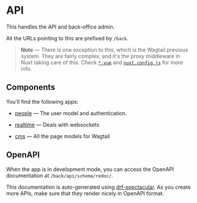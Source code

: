 # API

This handles the API and back-office admin.

All the URLs pointing to this are prefixed by `/back`.


> **Note** &mdash; There is one exception to this, which is the Wagtail previous
> system. They are fairly complex, and it's the proxy middleware in Nuxt taking
> care of this. Check [`*.vue`](../front/pages/*.vue) and
> [`nuxt.config.js`](../front/nuxt.config.js) for more info.


## Components

You'll find the following apps:

-   [people](./demo/apps/people) &mdash; The user model and
    authentication.


-   [realtime](./demo/apps/realtime) &mdash; Deals with
    websockets



-   [cms](./demo/apps/cms) &mdash; All the page models for
    Wagtail


## OpenAPI

When the app is in development mode, you can access the OpenAPI documentation at
`/back/api/schema/redoc/`.

This documentation is auto-generated using
[drf-spectacular](https://drf-spectacular.readthedocs.io/en/latest/). As you
create more APIs, make sure that they render nicely in OpenAPI format.
